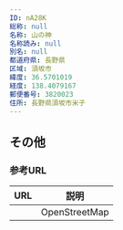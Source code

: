 ```yaml
---
ID: nA28K
総称: null
名称: 山の神
名称読み: null
別名: null
都道府県: 長野県
区域: 須坂市
緯度: 36.5701019
経度: 138.4079167
郵便番号: 3820023
住所: 長野県須坂市米子
---
```


## その他

### 参考URL

| URL | 説明          |
| --- | ------------- |
|     | OpenStreetMap |
